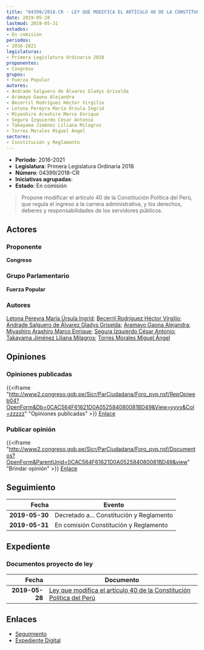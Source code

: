 ```yaml
---
title: "04399/2018-CR - LEY QUE MODIFICA EL ARTÍCULO 40 DE LA CONSTITUCIÓN POLÍTICA DEL PERÚ"
date: 2019-05-28
lastmod: 2019-05-31
estados:
- En comisión
periodos:
- 2016-2021
legislaturas:
- Primera Legislatura Ordinaria 2018
proponentes:
- Congreso
grupos:
- Fuerza Popular
autores:
- Andrade Salguero de Álvarez Gladys Griselda
- Aramayo Gaona Alejandra
- Becerril Rodríguez Héctor Virgilio
- Letona Pereyra María Úrsula Ingrid
- Miyashiro Arashiro Marco Enrique
- Segura Izquierdo César Antonio
- Takayama Jiménez Liliana Milagros
- Torres Morales Miguel Ángel
sectores:
- Constitución y Reglamento
---
```

- **Periodo**: 2016-2021
- **Legislatura**: Primera Legislatura Ordinaria 2018
- **Número**: 04399/2018-CR
- **Iniciativas agrupadas**: 
- **Estado**: En comisión

> Propone modificar el artículo 40 de la Constitución Política del Perú, que regula el ingreso a la carrera administrativa, y los derechos, deberes y responsabilidades de los servidores públicos.


## Actores

### Proponente

**Congreso**

### Grupo Parlamentario

**Fuerza Popular**

### Autores

[Letona Pereyra María Úrsula Ingrid](mailto:mailto:mletona@congreso.gob.pe); [Becerril Rodríguez Héctor Virgilio](mailto:mailto:hbecerril@congreso.gob.pe); [Andrade Salguero de Álvarez Gladys Griselda](mailto:mailto:gandrade@congreso.gob.pe); [Aramayo Gaona Alejandra](mailto:mailto:maramayo@congreso.gob.pe); [Miyashiro Arashiro Marco Enrique](mailto:mailto:mmiyashiro@congreso.gob.pe); [Segura Izquierdo César Antonio](mailto:mailto:csegura@congreso.gob.pe); [Takayama Jiménez Liliana Milagros](mailto:mailto:ltakayama@congreso.gob.pe); [Torres Morales Miguel Ángel](mailto:mailto:mtorresm@congreso.gob.pe)

## Opiniones

### Opiniones publicadas

{{<iframe "http://www2.congreso.gob.pe/Sicr/ParCiudadana/Foro_pvp.nsf/RepOpiweb04?OpenForm&Db=0CAC564F61621D0A052584080081BD49&View=yyyy&Col=zzzzz" "Opiniones publicadas" >}}
[Enlace](http://www2.congreso.gob.pe/Sicr/ParCiudadana/Foro_pvp.nsf/RepOpiweb04?OpenForm&Db=0CAC564F61621D0A052584080081BD49&View=yyyy&Col=zzzzz)

### Publicar opinión

{{<iframe "http://www2.congreso.gob.pe/Sicr/ParCiudadana/Foro_pvp.nsf/Documentos?OpenForm&ParentUnid=0CAC564F61621D0A052584080081BD49&view" "Brindar opinión" >}}
[Enlace](http://www2.congreso.gob.pe/Sicr/ParCiudadana/Foro_pvp.nsf/Documentos?OpenForm&ParentUnid=0CAC564F61621D0A052584080081BD49&view)


## Seguimiento

| Fecha | Evento |
|------:|--------|
| **2019-05-30** | Decretado a... Constitución y Reglamento |
| **2019-05-31** | En comisión Constitución y Reglamento |

## Expediente

### Documentos proyecto de ley

| Fecha | Documento |
|------:|-----------|
| **2019-05-28** | [Ley que modifica el artículo 40 de la Constitución Política del Perú](http://www.leyes.congreso.gob.pe/Documentos/2016_2021/Proyectos_de_Ley_y_de_Resoluciones_Legislativas/PL0439920190528.pdf) |

## Enlaces

- [Seguimiento](http://www2.congreso.gob.pe/Sicr/TraDocEstProc/CLProLey2016.nsf/f7fff46988ca05b1052578e100829cc7/cae64197ec09f70805258408007dfc88?OpenDocument)
- [Expediente Digital](http://www2.congreso.gob.pe/Sicr/TraDocEstProc/Expvirt_2011.nsf/visbusqptramdoc1621/04399?opendocument)

